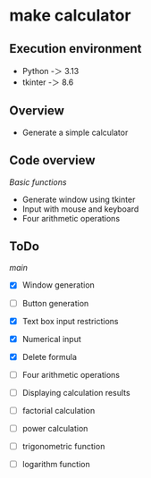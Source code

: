 # make calculator
## __Execution environment__
- Python -＞ 3.13
- tkinter -＞ 8.6

## __Overview__
- Generate a simple calculator

## __Code overview__

_Basic functions_
 
- Generate window using tkinter
- Input with mouse and keyboard
- Four arithmetic operations

## __ToDo__

_main_
 
- [x] Window generation
- [ ] Button generation
- [x] Text box input restrictions
- [x] Numerical input
- [x] Delete formula
- [ ] Four arithmetic operations
- [ ] Displaying calculation results
- [ ] factorial calculation
- [ ] power calculation
- [ ] trigonometric function
- [ ] logarithm function

